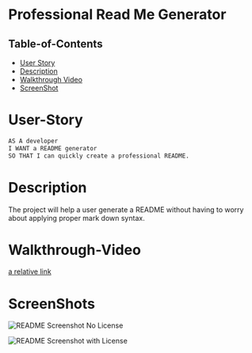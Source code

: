 # Professional Read Me Generator

 ## Table-of-Contents

  * [User Story](#user-story)
  * [Description](#description)
  * [Walkthrough Video](#walkthrough-video)
  * [ScreenShot](#screenshots)

  
 # User-Story
 ```md
AS A developer
I WANT a README generator
SO THAT I can quickly create a professional README.
```
# Description
The project will help a user generate a README without having to worry about applying proper mark down syntax.


# Walkthrough-Video

[a relative link](other_file.md)


# ScreenShots 

![README Screenshot No License](utils/images/no-license-screenshot.png)

![README Screenshot with License](utils/images/with-license-screenshot.png)
